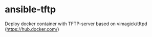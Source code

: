# ansible-tftp
Deploy docker container with TFTP-server based on vimagick/tftpd (https://hub.docker.com/)
